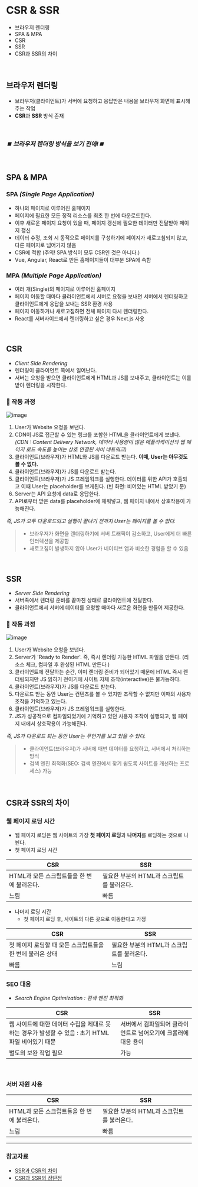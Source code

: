 # CSR & SSR
- 브라우저 렌더링
- SPA & MPA
- CSR
- SSR
- CSR과 SSR의 차이


<br>

## 브라우저 렌더링
- 브라우저(클라이언트)가 서버에 요청하고 응답받은 내용을 브라우저 화면에 표시해주는 작업
- **CSR**과 **SSR** 방식 존재

<br>

### *⏹️ 브라우저 렌더링 방식을 보기 전에!⏹️*
<br>


## SPA & MPA
### SPA *(Single Page Application)*
- 하나의 페이지로 이루어진 홈페이지
- 페이지에 필요한 모든 정적 리소스를 최초 한 번에 다운로드한다. 
- 이후 새로운 페이지 요청이 있을 때, 페이지 갱신에 필요한 데이터만 전달받아 페이지 갱신
- 데이터 수정, 조회 시 동적으로 페이지를 구성하기에 페이지가 새로고침되지 않고, 다른 페이지로 넘어가지 않음
- CSR에 적합 (주의! SPA 방식이 모두 CSR인 것은 아니다.)
- Vue, Angular, React로 만든 홈페이지들이 대부분 SPA에 속함


### MPA *(Multiple Page Application)*
- 여러 개(Single)의 페이지로 이루어진 홈페이지
- 페이지 이동할 때마다 클라이언트에서 서버로 요청을 보내면 서버에서 렌더링하고 클라이언트에게 응답을 보내는 SSR 환경 사용
- 페이지 이동하거나 새로고침하면 전체 페이지 다시 렌더링한다.
- React를 서버사이드에서 렌더링하고 싶은 경우 Next.js 사용

<br>

## CSR
- _Client Side Rendering_
- 렌더링이 클라이언트 쪽에서 일어난다.
- 서버는 요청을 받으면 클라이언트에게 HTML과 JS를 보내주고, 클라이언트는 이를 받아 렌더링을 시작한다.

### 🔄 작동 과정
![image](https://github.com/SeoYeonBae/CS_study/assets/63505110/91e57bf5-95fe-4fc8-b43f-fb2765eb36ef)
1. User가 Website 요청을 보낸다.
2. CDN이 JS로 접근할 수 있는 링크를 포함한 HTML을 클라이언트에게 보낸다. *(CDN : Content Delivery Network, 데이터 사용량이 많은 애플리케이션의 웹 페이지 로드 속도를 높이는 상호 연결된 서버 네트워크)*
3. 클라이언트(브라우저)가 HTML와 JS를 다운로드 받는다. **이때, User는 아무것도 볼 수 없다.**
4. 클라이언트(브라우저)가 JS를 다운로드 받는다.
5. 클라이언트(브라우저)가 JS 프레임워크를 실행한다. 데이터를 위한 API가 호출되고 이때 User는 placeholder를 보게된다. (빈 화면: 비어있는 HTML 받았기 문)
6. Server는 API 요청에 data로 응답한다.
7. API로부터 받은 data를 placeholder에 채워넣고, 웹 페이지 내에서 상호작용이 가능해진다.

*즉, JS가 모두 다운로드되고 실행이 끝나기 전까지 User는 페이지를 볼 수 없다.*
> - 브라우저가 화면을 렌더링하기에 서버 트래픽이 감소하고, User에게 더 빠른 인터렉션을 제공함
> - 새로고침이 발생하지 않아 User가 네이티브 앱과 비슷한 경험을 할 수 있음
<br>

## SSR

- _Server Side Rendering_
- 서버족에서 렌더링 준비를 끝마친 상태로 클라이언트에 전달한다.
- 클라이언트에서 서버에 데이터를 요청할 때마다 새로운 화면을 만들어 제공한다.

### 🔄 작동 과정
![image](https://github.com/SeoYeonBae/CS_study/assets/63505110/fa8a32c8-7afa-4dcb-b0c7-f7b0156518b8)

1. User가 Website 요청을 보낸다.
2. Server가 'Ready to Render'. 즉, 즉시 렌더링 가능한 HTML 파일을 만든다. (리소스 체크, 컴파일 후 완성된 HTML 만든다.)
3. 클라이언트에 전달하는 순간, 이미 렌더링 준비가 되어있기 때문에 HTML 즉시 렌더링되지만 JS 읽히기 전이기에 사이트 자체 조작(interactive)은 불가능하다.
4. 클라이언트(브라우저)가 JS를 다운로드 받는다.
5. 다운로드 받는 동안 User는 컨텐츠를 볼 수 있지만 조작할 수 없지만 이때의 사용자 조작을 기억하고 있는다.
6. 클라이언트(브라우저)가 JS 프레임워크를 실행한다.
7. JS가 성공적으로 컴파일되었기에 기억하고 있던 사용자 조작이 실행되고, 웹 페이지 내에서 상호작용이 가능해진다.

*즉, JS가 다운로드 되는 동안 User는 무언가를 보고 있을 수 있다.*
> - 클라이언트(브라우저)가 서버에 매번 데이터를 요청하고, 서버에서 처리하는 방식
> - 검색 엔진 최적화(SEO: 검색 엔진에서 찾기 쉽도록 사이트를 개선하는 프로세스) 가능
<br>

## CSR과 SSR의 차이

### 웹 페이지 로딩 시간
- 웹 페이지 로딩은 웹 사이트의 가장 **첫 페이지 로딩**과 **나머지**를 로딩하는 것으로 나뉜다.
- 첫 페이지 로딩 시간


|CSR|SSR|
|---|---|
|HTML과 모든 스크립트들을 한 번에 불러온다.|필요한 부분의 HTML과 스크립트를 불러온다.|
|느림|빠름|


- 나머지 로딩 시간
  - 첫 페이지 로딩 후, 사이트의 다른 곳으로 이동한다고 가정


|CSR|SSR|
|---|---|
|첫 페이지 로딩할 때 모든 스크립트들을 한 번에 불러온 상태|필요한 부분의 HTML과 스크립트를 불러온다.|
|빠름|느림|


### SEO 대응
- _Search Engine Optimization : 검색 엔진 최적화_

|CSR|SSR|
|---|---|
|웹 사이트에 대한 데이터 수집을 제대로 못하는 경우가 발생할 수 있음 : 초기 HTML 파일 비어있기 때문|서버에서 컴파일되어 클라이언트로 넘어오기에 크롤러에 대응 용이|
|별도의 보완 작업 필요|가능|

<br>

### 서버 자원 사용
    
|CSR|SSR|
|---|---|
|HTML과 모든 스크립트들을 한 번에 불러온다.|필요한 부분의 HTML과 스크립트를 불러온다.|
|느림|빠름|

<hr>


### 참고자료

- [SSR과 CSR의 차이](https://proglish.tistory.com/216)
- [CSR과 SSR의 장단점](https://www.startupcode.kr/company/blog/archives/12)
